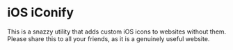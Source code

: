# iOS iConify
This is a snazzy utility that adds custom iOS icons to websites without them.
Please share this to all your friends, as it is a genuinely useful website.
